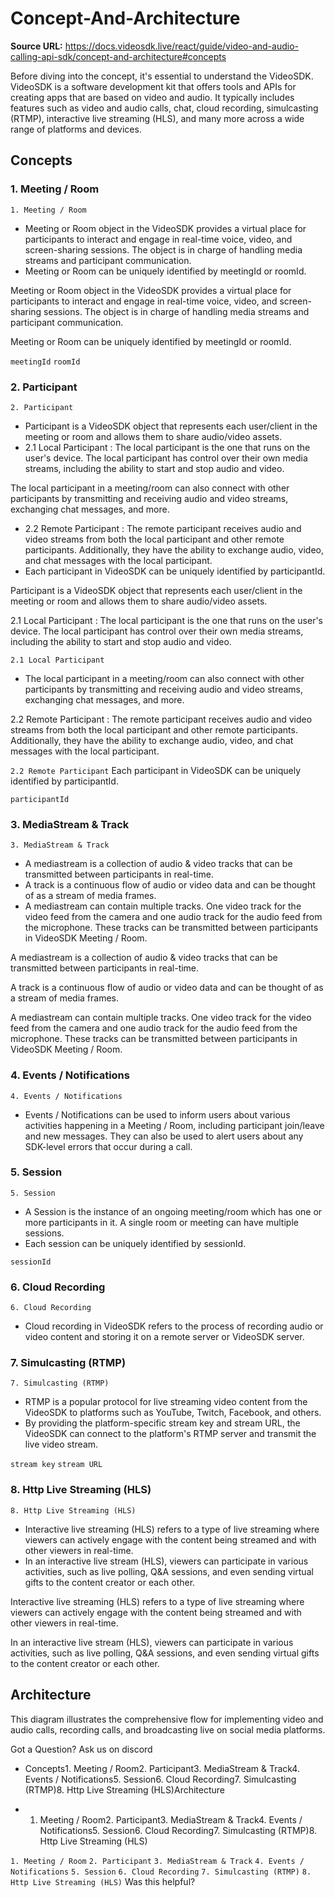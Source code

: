 # Concept-And-Architecture

**Source URL:** https://docs.videosdk.live/react/guide/video-and-audio-calling-api-sdk/concept-and-architecture#concepts

Before diving into the concept, it's essential to understand the VideoSDK. VideoSDK is a software development kit that offers tools and APIs for creating apps that are based on video and audio. It typically includes features such as video and audio calls, chat, cloud recording, simulcasting (RTMP), interactive live streaming (HLS), and many more across a wide range of platforms and devices.

## Concepts​

### 1. Meeting / Room​

`1. Meeting / Room`
- Meeting or Room object in the VideoSDK provides a virtual place for participants to interact and engage in real-time voice, video, and screen-sharing sessions. The object is in charge of handling media streams and participant communication.
- Meeting or Room can be uniquely identified by meetingId or roomId.

Meeting or Room object in the VideoSDK provides a virtual place for participants to interact and engage in real-time voice, video, and screen-sharing sessions. The object is in charge of handling media streams and participant communication.

Meeting or Room can be uniquely identified by meetingId or roomId.

`meetingId`
`roomId`
### 2. Participant​

`2. Participant`
- Participant is a VideoSDK object that represents each user/client in the meeting or room and allows them to share audio/video assets.
- 2.1 Local Participant :
The local participant is the one that runs on the user's device. The local participant has control over their own media streams, including the ability to start and stop audio and video.

The local participant in a meeting/room can also connect with other participants by transmitting and receiving audio and video streams, exchanging chat messages, and more.
- 2.2 Remote Participant :
The remote participant receives audio and video streams from both the local participant and other remote participants. Additionally, they have the ability to exchange audio, video, and chat messages with the local participant.
- Each participant in VideoSDK can be uniquely identified by participantId.

Participant is a VideoSDK object that represents each user/client in the meeting or room and allows them to share audio/video assets.

2.1 Local Participant :
The local participant is the one that runs on the user's device. The local participant has control over their own media streams, including the ability to start and stop audio and video.

`2.1 Local Participant`
- The local participant in a meeting/room can also connect with other participants by transmitting and receiving audio and video streams, exchanging chat messages, and more.

2.2 Remote Participant :
The remote participant receives audio and video streams from both the local participant and other remote participants. Additionally, they have the ability to exchange audio, video, and chat messages with the local participant.

`2.2 Remote Participant`
Each participant in VideoSDK can be uniquely identified by participantId.

`participantId`
### 3. MediaStream & Track​

`3. MediaStream & Track`
- A mediastream is a collection of audio & video tracks that can be transmitted between participants in real-time.
- A track is a continuous flow of audio or video data and can be thought of as a stream of media frames.
- A mediastream can contain multiple tracks. One video track for the video feed from the camera and one audio track for the audio feed from the microphone. These tracks can be transmitted between participants in VideoSDK Meeting / Room.

A mediastream is a collection of audio & video tracks that can be transmitted between participants in real-time.

A track is a continuous flow of audio or video data and can be thought of as a stream of media frames.

A mediastream can contain multiple tracks. One video track for the video feed from the camera and one audio track for the audio feed from the microphone. These tracks can be transmitted between participants in VideoSDK Meeting / Room.

### 4. Events / Notifications​

`4. Events / Notifications`
- Events / Notifications can be used to inform users about various activities happening in a Meeting / Room, including participant join/leave and new messages. They can also be used to alert users about any SDK-level errors that occur during a call.

### 5. Session​

`5. Session`
- A Session is the instance of an ongoing meeting/room which has one or more participants in it. A single room or meeting can have multiple sessions.
- Each session can be uniquely identified by sessionId.

`sessionId`
### 6. Cloud Recording​

`6. Cloud Recording`
- Cloud recording in VideoSDK refers to the process of recording audio or video content and storing it on a remote server or VideoSDK server.

### 7. Simulcasting (RTMP)​

`7. Simulcasting (RTMP)`
- RTMP is a popular protocol for live streaming video content from the VideoSDK to platforms such as YouTube, Twitch, Facebook, and others.
- By providing the platform-specific stream key and stream URL, the VideoSDK can connect to the platform's RTMP server and transmit the live video stream.

`stream key`
`stream URL`
### 8. Http Live Streaming (HLS)​

`8. Http Live Streaming (HLS)`
- Interactive live streaming (HLS) refers to a type of live streaming where viewers can actively engage with the content being streamed and with other viewers in real-time.
- In an interactive live stream (HLS), viewers can participate in various activities, such as live polling, Q&A sessions, and even sending virtual gifts to the content creator or each other.

Interactive live streaming (HLS) refers to a type of live streaming where viewers can actively engage with the content being streamed and with other viewers in real-time.

In an interactive live stream (HLS), viewers can participate in various activities, such as live polling, Q&A sessions, and even sending virtual gifts to the content creator or each other.

## Architecture​

This diagram illustrates the comprehensive flow for implementing video and audio calls, recording calls, and broadcasting live on social media platforms.

Got a Question? Ask us on discord

- Concepts1. Meeting / Room2. Participant3. MediaStream & Track4. Events / Notifications5. Session6. Cloud Recording7. Simulcasting (RTMP)8. Http Live Streaming (HLS)Architecture

- 1. Meeting / Room2. Participant3. MediaStream & Track4. Events / Notifications5. Session6. Cloud Recording7. Simulcasting (RTMP)8. Http Live Streaming (HLS)

`1. Meeting / Room`
`2. Participant`
`3. MediaStream & Track`
`4. Events / Notifications`
`5. Session`
`6. Cloud Recording`
`7. Simulcasting (RTMP)`
`8. Http Live Streaming (HLS)`
Was this helpful?
